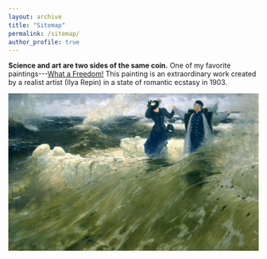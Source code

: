 ```yaml
---
layout: archive
title: "Sitemap"
permalink: /sitemap/
author_profile: true
---
```



**Science and art are two sides of the same coin.** One of my favorite paintings---[What a Freedom!](https://rusmuseumvrm.ru/data/collections/painting/19_20/zh-2774/?lang=ru) This painting is an extraordinary work created by a realist artist (Ilya Repin) in a state of romantic ecstasy in 1903.

<img src="/images/freedom.jpg" alt="description" width="900">



